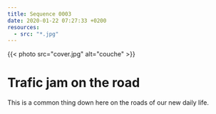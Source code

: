 ```yaml
---
title: Sequence 0003
date: 2020-01-22 07:27:33 +0200
resources:
  - src: "*.jpg"
---
```


{{< photo src="cover.jpg" alt="couche" >}}

# Trafic jam on the road

This is a common thing down here on the roads of our new daily life.
